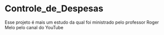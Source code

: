 # Controle_de_Despesas
 Esse projeto é mais um estudo da qual foi ministrado pelo professor  Roger Melo pelo canal do YouTube
